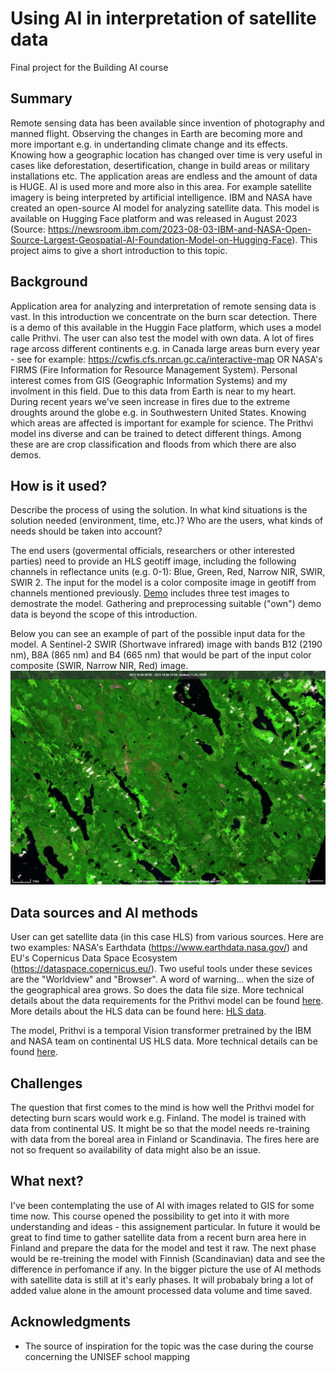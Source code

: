 <!-- This is the markdown template for the final project of the Building AI course, 
created by Reaktor Innovations and University of Helsinki. 
Copy the template, paste it to your GitHub README and edit! -->

# Using AI in interpretation of satellite data

Final project for the Building AI course

## Summary

Remote sensing data has been available since invention of photography and manned flight. Observing the changes in Earth are becoming more and more important e.g. in undertanding climate change and its effects. Knowing how a geographic location has changed over time is very useful in cases like deforestation, desertification, change in build areas or military installations etc. The application areas are endless and the amount of data is HUGE. AI is used more and more also in this area. For example satellite imagery is being interpreted by artificial intelligence. IBM and NASA have created an open-source AI model for analyzing satellite data. This model is available on Hugging Face platform and was released in August 2023 (Source: https://newsroom.ibm.com/2023-08-03-IBM-and-NASA-Open-Source-Largest-Geospatial-AI-Foundation-Model-on-Hugging-Face). This project aims to give a short introduction to this topic.

## Background

Application area for analyzing and interpretation of remote sensing data is vast. In this introduction we concentrate on the burn scar detection. There is a demo of this available in the Huggin Face platform, which uses a model calle Prithvi. The user can also test the model with own data. A lot of fires rage arcoss different continents e.g. in Canada large areas burn every year - see for example: https://cwfis.cfs.nrcan.gc.ca/interactive-map OR NASA's FIRMS (Fire Information for Resource Management System). Personal interest comes from GIS (Geographic Information Systems) and my involment in this field. Due to this data from Earth is near to my heart. During recent years we've seen increase in fires due to the extreme droughts around the globe e.g. in Southwestern United States. Knowing which areas are affected is important for example for science. The Prithvi model ins diverse and can be trained to detect different things. Among these are are crop classification and floods from which there are also demos. 

## How is it used?

Describe the process of using the solution. In what kind situations is the solution needed (environment, time, etc.)? Who are the users, what kinds of needs should be taken into account?

The end users (govermental officials, researchers or other interested parties) need to provide an HLS geotiff image, including the following channels in reflectance units (e.g. 0-1): Blue, Green, Red, Narrow NIR, SWIR, SWIR 2. The input for the model is a color composite image in geotiff from channels mentioned previously. [Demo](https://huggingface.co/spaces/ibm-nasa-geospatial/Prithvi-100M-Burn-scars-demo) includes three test images to demostrate the model. Gathering and preprocessing suitable ("own") demo data is beyond the scope of this introduction.        

Below you can see an example of part of the possible input data for the model. A Sentinel-2 SWIR (Shortwave infrared) image with bands B12 (2190 nm), B8A (865 nm) and B4 (665 nm) that would be part of the input color composite (SWIR, Narrow NIR, Red) image. 
![Cat](2023-10-06-00_00_2023-10-06-23_59_Sentinel-2_L2A_SWIR.jpg)

## Data sources and AI methods
User can get satellite data (in this case HLS) from various sources. Here are two examples: NASA's Earthdata (https://www.earthdata.nasa.gov/) and EU's Copernicus Data Space Ecosystem (https://dataspace.copernicus.eu/). Two useful tools under these sevices are the "Worldview" and "Browser". A word of warning... when the size of the geographical area grows. So does the data file size. More technical details about the data requirements for the Prithvi model can be found [here](https://huggingface.co/ibm-nasa-geospatial/Prithvi-100M-burn-scar). More details about the HLS data can be found here: [HLS data](https://www.earthdata.nasa.gov/esds/harmonized-landsat-sentinel-2#:~:text=The%20Harmonized%20Landsat%20Sentinel-2%20%28HLS%29%20project%20is%20an,product%20with%20observations%20every%20two%20to%20three%20days).

The model, Prithvi is a temporal Vision transformer pretrained by the IBM and NASA team on continental US HLS data. More technical details can be found [here](https://huggingface.co/ibm-nasa-geospatial/Prithvi-100M).

## Challenges

The question that first comes to the mind is how well the Prithvi model for detecting burn scars would work e.g. Finland. The model is trained with data from continental US. It might be so that the model needs re-training with data from the boreal area in Finland or Scandinavia. The fires here are not so frequent so availability of data might also be an issue. 

## What next?

I've been contemplating the use of AI with images related to GIS for some time now. This course opened the possibility to get into it with more understanding and ideas - this assignement particular. In future it would be great to find time to gather satellite data from a recent burn area here in Finland and prepare the data for the model and test it raw. The next phase would be re-treining the model with Finnish (Scandinavian) data and see the difference in perfomance if any. In the bigger picture the use of AI methods with satellite data is still at it's early phases. It will probabaly bring a lot of added value alone in the amount processed data volume and time saved.  


## Acknowledgments

* The source of inspiration for the topic was the case during the course concerning the UNISEF school mapping
